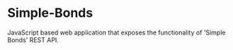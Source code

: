 # Simple-Bonds
JavaScript based web application that exposes the functionality of 'Simple Bonds' REST API.
